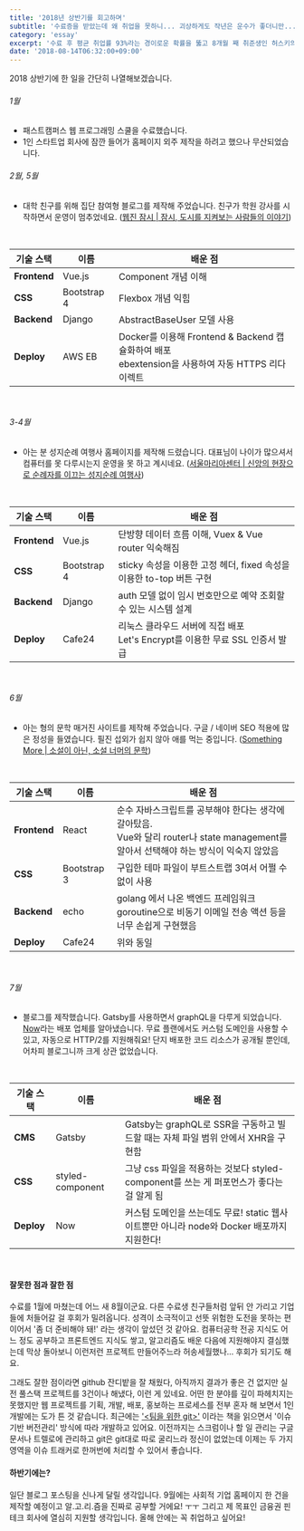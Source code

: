 ```yaml
---
title: '2018년 상반기를 회고하며'
subtitle: '수료증을 받았는데 왜 취업을 못하니... 괴상하게도 작년은 운수가 좋더니만...'
category: 'essay'
excerpt: '수료 후 평균 취업률 93%라는 경이로운 확률을 뚫고 8개월 째 취준생인 허스키의 2018 상반기 넋두리 겸 회고.'
date: '2018-08-14T06:32:00+09:00'
---
```


2018 상반기에 한 일을 간단히 나열해보겠습니다.

###### 1월
- 패스트캠퍼스 웹 프로그래밍 스쿨을 수료했습니다.
- 1인 스타트업 회사에 잠깐 들어가 홈페이지 외주 제작을 하려고 했으나 무산되었습니다.

###### 2월, 5월
- 대학 친구를 위해 집단 참여형 블로그를 제작해 주었습니다. 친구가 학원 강사를 시작하면서 운영이 멈추었네요.
(<a href="https://zamsee.com" target="_blank" rel="noopener noreferrer">웹진 잠시 | 잠시, 도시를 지켜보는 사람들의 이야기</a>)

<br />

| 기술 스택 | 이름 | 배운 점 |
|---------|-----|-----|
| **Frontend** | Vue.js | Component 개념 이해 |
| **CSS** | Bootstrap 4 | Flexbox 개념 익힘 |
| **Backend** | Django | AbstractBaseUser 모델 사용 |
| **Deploy** | AWS EB | Docker를 이용해 Frontend & Backend 캡슐화하여 배포<br />ebextension을 사용하여 자동 HTTPS 리다이렉트 |

<br />

###### 3-4월
- 아는 분 성지순례 여행사 홈페이지를 제작해 드렸습니다. 대표님이 나이가 많으셔서 컴퓨터를 못 다루시는지 운영을 못 하고 계시네요.
(<a href="https://seoulmariacenter.net" target="_blank" rel="noopener noreferrer">서울마리아센터 | 신앙의 현장으로 순례자를 이끄는 성지순례 여행사</a>)

<br />

| 기술 스택 | 이름 | 배운 점 |
|---------|-----|-----|
| **Frontend** | Vue.js | 단방향 데이터 흐름 이해, Vuex & Vue router 익숙해짐 |
| **CSS** | Bootstrap 4 | sticky 속성을 이용한 고정 헤더, fixed 속성을 이용한 to-top 버튼 구현 |
| **Backend** | Django | auth 모델 없이 임시 번호만으로 예약 조회할 수 있는 시스템 설계 |
| **Deploy** | Cafe24 | 리눅스 클라우드 서버에 직접 배포<br />Let's Encrypt를 이용한 무료 SSL 인증서 발급 |

<br />

###### 6월
- 아는 형의 문학 매거진 사이트를 제작해 주었습니다. 구글 / 네이버 SEO 적용에 많은 정성을 들였습니다. 필진 섭외가 쉽지 않아 애를 먹는 중입니다.
(<a href="https://www.somethingmore.co.kr" target="_blank" rel="noopener noreferrer">Something More | 소설이 아닌, 소설 너머의 문학</a>)

<br />

| 기술 스택 | 이름 | 배운 점 |
|---------|-----|-----|
| **Frontend** | React | 순수 자바스크립트를 공부해야 한다는 생각에 갈아탔음.<br />Vue와 달리 router나 state management를 알아서 선택해야 하는 방식이 익숙지 않았음 |
| **CSS** | Bootstrap 3 | 구입한 테마 파일이 부트스트랩 3여서 어쩔 수 없이 사용 |
| **Backend** | echo | golang 에서 나온 백엔드 프레임워크<br />goroutine으로 비동기 이메일 전송 액션 등을 너무 손쉽게 구현했음 |
| **Deploy** | Cafe24 | 위와 동일 |

<br />

###### 7월
- 블로그를 제작했습니다. Gatsby를 사용하면서 graphQL을 다루게 되었습니다. <a href="https://zeit.co/now" target="_blank" rel="noopener noreferrer">Now</a>라는 배포 업체를 알아냈습니다.
무료 플랜에서도 커스텀 도메인을 사용할 수 있고, 자동으로 HTTP/2를 지원해줘요!
단지 배포한 코드 리소스가 공개될 뿐인데, 어차피 블로그니까 크게 상관 없었습니다.

<br />

| 기술 스택 | 이름 | 배운 점 |
|---------|-----|-----|
| **CMS** | Gatsby | Gatsby는 graphQL로 SSR을 구동하고 빌드할 때는 자체 파일 범위 안에서 XHR을 구현함 |
| **CSS** | styled-component | 그냥 css 파일을 적용하는 것보다 styled-component를 쓰는 게 퍼포먼스가 좋다는 걸 알게 됨 |
| **Deploy** | Now | 커스텀 도메인을 쓰는데도 무료! static 웹사이트뿐만 아니라 node와 Docker 배포까지 지원한다! |

<br />

#### 잘못한 점과 잘한 점

수료를 1월에 마쳤는데 어느 새 8월이군요. 다른 수료생 친구들처럼 앞뒤 안 가리고 기업들에 처들어갈 걸 후회가 밀려옵니다.
성격이 소극적이고 선뜻 위험한 도전을 못하는 편이어서 '좀 더 준비해야 돼!' 라는 생각이 앞섰던 것 같아요.
컴퓨터공학 전공 지식도 어느 정도 공부하고 프론트엔드 지식도 쌓고, 알고리즘도 배운 다음에 지원해야지 결심했는데 막상 돌아보니 이런저런 프로젝트 만들어주느라 허송세월했나... 후회가 되기도 해요.



그래도 잘한 점이라면 github 잔디밭을 잘 채웠다, 아직까지 결과가 좋은 건 없지만 실전 풀스택 프로젝트를 3건이나 해냈다, 이런 게 있네요.
어떤 한 분야를 깊이 파헤치지는 못했지만 웹 프로젝트를 기획, 개발, 배포, 홍보하는 프로세스를 전부 혼자 해 보면서 1인 개발에는 도가 튼 것 같습니다.
최근에는 <a href="http://www.yes24.com/24/Goods/30741673" target="_blank" rel="noopener noreferrer">'<팀을 위한 git>'</a> 이라는 책을 읽으면서 '이슈 기반 버전관리' 방식에 따라 개발하고 있어요.
이전까지는 스크럼이나 할 일 관리는 구글 문서나 트렐로에 관리하고 git은 git대로 따로 굴리느라 정신이 없었는데 이제는 두 가지 영역을 이슈 트래커로 한꺼번에 처리할 수 있어서 좋습니다.

#### 하반기에는?

일단 블로그 포스팅을 신나게 달릴 생각입니다. 9월에는 사회적 기업 홈페이지 한 건을 제작할 예정이고 알.고.리.즘을 진짜로 공부할 거에요! ㅜㅜ
그리고 제 목표인 금융권 핀테크 회사에 열심히 지원할 생각입니다. 올해 안에는 꼭 취업하고 싶어요!
